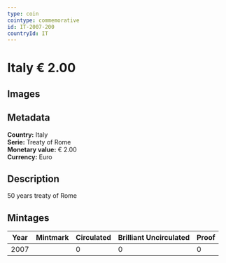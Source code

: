 ```yaml
---
type: coin
cointype: commemorative
id: IT-2007-200
countryId: IT
---
```


# Italy € 2.00

## Images


## Metadata

**Country:** Italy\
**Serie:** Treaty of Rome\
**Monetary value:** € 2.00\
**Currency:** Euro

## Description
50 years treaty of Rome

## Mintages

| Year | Mintmark | Circulated | Brilliant Uncirculated | Proof |
| ---- | -------- | ---------- | ---------------------- | ----- |
| 2007 |  | 0| 0 | 0 |
